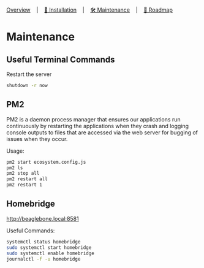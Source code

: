 [Overview](../README.md) &nbsp;&nbsp;&nbsp;|&nbsp;&nbsp;&nbsp; [🧭 Installation](./installation.md) &nbsp;&nbsp;&nbsp;|&nbsp;&nbsp;&nbsp; <u>🛠️ Maintenance</u> &nbsp;&nbsp;&nbsp;|&nbsp;&nbsp;&nbsp; [🔮 Roadmap](./roadmap.md)

# Maintenance

## Useful Terminal Commands

Restart the server

```bash
shutdown -r now
```

## PM2

PM2 is a daemon process manager that ensures our applications run continuously by restarting the applications when they crash and logging console outputs to files that are accessed via the web server for bugging of issues when they occur.

Usage:

```bash
pm2 start ecosystem.config.js 
pm2 ls
pm2 stop all
pm2 restart all
pm2 restart 1
```

## Homebridge

http://beaglebone.local:8581

Useful Commands:

```bash
systemctl status homebridge
sudo systemctl start homebridge
sudo systemctl enable homebridge
journalctl -f -u homebridge
```